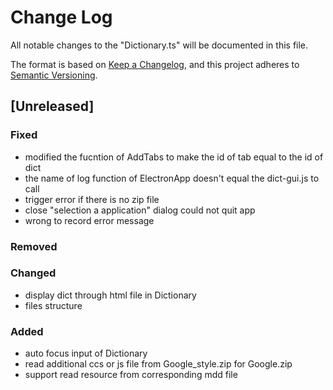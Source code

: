 # Change Log

All notable changes to the "Dictionary.ts" will be documented in this file.

The format is based on [Keep a Changelog](https://keepachangelog.com/en/1.0.0/), and this project adheres to [Semantic Versioning](https://semver.org/spec/v2.0.0.html).

## [Unreleased]

### Fixed

- modified the fucntion of AddTabs to make the id of tab equal to the id of dict
- the name of log function of ElectronApp doesn't equal the dict-gui.js to call
- trigger error if there is no zip file
- close "selection a application" dialog could not quit app
- wrong to record error message

### Removed

### Changed
- display dict through html file in Dictionary
- files structure

### Added

- auto focus input of Dictionary
- read additional ccs or js file from Google_style.zip for Google.zip
- support read resource from corresponding mdd file